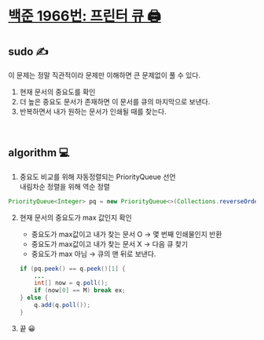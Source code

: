 # [백준 1966번: 프린터 큐 🖨️](https://www.acmicpc.net/problem/1966)

## sudo ✍
이 문제는 정말 직관적이라 문제만 이해하면 큰 문제없이 풀 수 있다.  

1. 현재 문서의 중요도를 확인
2. 더 높은 중요도 문서가 존재하면 이 문서를 큐의 마지막으로 보낸다.
3. 반복하면서 내가 원하는 문서가 인쇄될 때를 찾는다.

<br/>

## algorithm 💻
1. 중요도 비교를 위해 자동정렬되는 PriorityQueue 선언  
내림차순 정렬을 위해 역순 정렬
```java
PriorityQueue<Integer> pq = new PriorityQueue<>(Collections.reverseOrder());
```

2. 현재 문서의 중요도가 max 값인지 확인
    * 중요도가 max값이고 내가 찾는 문서 O → 몇 번째 인쇄물인지 반환
    * 중요도가 max값이고 내가 찾는 문서 X →  다음 큐 찾기
    * 중요도가 max 아님 → 큐의 맨 뒤로 보낸다.

    ```java
    if (pq.peek() == q.peek()[1] {
        ...
        int[] now = q.poll();
        if (now[0] == M) break ex;
    } else {
        q.add(q.poll());
    }
    ```

3. 끝 😀
